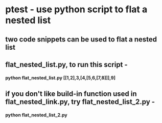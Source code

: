 # ptest - use python script to flat a nested list
## two code snippets can be used to flat a nested list
## flat_nested_list.py, to run this script - 
#### **python flat_nested_list.py [[1,2],3,[4,[5,6,[7,8]]],9]** 
## if you don't like build-in function used in flat_nested_link.py, try flat_nested_list_2.py - 
#### **python flat_nested_list_2.py**   
